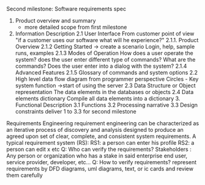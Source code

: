 Second milestone:
Software requirements spec
1. Product overview and summary
	- more detailed scope from first milestone
2. Information Description
	2.1 User Interface
		From customer point of view "if a customer uses our software what will he experience?"
		2.1.1. Product Overview
		2.1.2 Getting Started
			-> create a scenario
			Login, help, sample runs, examples
		2.1.3 Modes of Operation
			How does a user operate the system? does the user enter different type of commands?
			What are the commands?
			Does the user enter into a dialog with the system?
		2.1.4 Advanced Features
		2.1.5 Glossary of commands and system options
	2.2 High level data flow diagram
		from programmer perspective
		Circles - Key system function ->start of using the server
	2.3 Data Structure or Object representation
		The data elements in the databases or objects
	2.4 Data elements dictionary
		Compile all data elements into a dictionary
	3. Functional Description
	3.1 Functions
	3.2 Processing narrative
	3.3 Design constraints
deliver 1 to 3.3 for second milestone

Requirements Engineering
requirement engineering can be characterized as an iterative process of discovery 
and analysis designed to produce an agreed upon set of clear, complete, 
and consistent system requirements.
A typical requirement system (RS):
RS1: a person can enter his profile
RS2: a person can edit x
etc
Q: Who can verify the requirements?
Stakeholders  : Any person or organization who has a stake in said enterprise
end user, service provider, developer, etc...
Q: How to verify requirements?
represent requirements by DFD diagrams, uml diagrams, text, or ic cards and review them carefully


